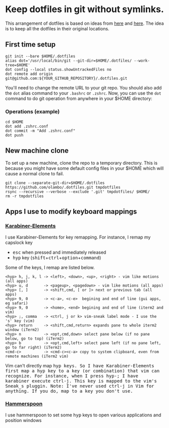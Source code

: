 # Keep dotfiles in git without symlinks.

This arrangement of dotfiles is based on ideas from [here](https://news.ycombinator.com/item?id=11070797) and [here](https://github.com/anandpiyer/.dotfiles/tree/master/.dotfiles). The idea is to keep all the dotfiles in their original locations.

## First time setup
```
git init --bare $HOME/.dotfiles
alias dot='/usr/local/bin/git --git-dir=$HOME/.dotfiles/ --work-tree=$HOME'
dot config --local status.showUntrackedFiles no
dot remote add origin git@github.com:${YOUR_GITHUB_REPOSITORY}/.dotfiles.git
```
You'll need to change the remote URL to your git repo. You should also add the `dot` alias command to your `.bashrc` or  `.zshrc`. Now, you can use the `dot` command to do git operation from anywhere in your $HOME directory:

### Operations (example)
```
cd $HOME
dot add .zshrc.conf
dot commit -m "Add .zshrc.conf"
dot push
```
## New machine clone
To set up a new machine, clone the repo to a temporary directory. This is because you might have some default config files in your $HOME which will cause a normal clone to fail.
```
git clone --separate-git-dir=$HOME/.dotfiles https://github.com/olambo/.dotfiles.git tmpdotfiles
rsync --recursive --verbose --exclude '.git' tmpdotfiles/ $HOME/
rm -r tmpdotfiles
```
## Apps I use to modify keyboard mappings

### [Karabiner-Elements](https://pqrs.org/osx/karabiner/)
I use Karabiner-Elements for key remapping. For instance, I remap my capslock key
- <kbd>esc</kbd> when pressed and immediately released
- <kbd>hyp</kbd> key (<kbd>shift</kbd>+<kbd>ctrl</kbd>+<kbd>option</kbd>+<kbd>command</kbd>) 

Some of the keys, I remap are listed below.

```
<hyp> h, j, k, l -> <left>, <down>, <up>, <right> - vim like motions (all apps)
<hyp> u, d       -> <pageup>, <pagedown> - vim like motions (all apps)
<hyp> [, ]       -> <shift,cmd, [ or ]> next or previous tab (all apps)
<hyp> 9, 0       -> <c-a>, <c-e>  begining and end of line (gui apps, eg safari) 
<hyp> 9, 0       -> <home>, <end> begining and end of line (iterm2 and vim)
<hyp> ;, comma   -> <ctrl, j or k> vim-sneak label mode - I use the 's' key (vim)
<hyp> return     -> <shift,cmd,return> expands pane to whole iterm2 window (iTerm2) 
<hyp> n          -> <opt,cmd,down> select pane below (if no pane below, go to top) (iTerm2) 
<hyp> b          -> <opt,cmd,left> select pane left (if no pane left, go to far right) (iTerm2) 
<cmd-c>          -> <cmd-c><c-a> copy to system clipboard, even from remote machines (iTerm2 vim)
```
Vim can't directly map <kbd>hyp<kbd> keys. So I have Karabiner-Elements first map a <kbd>hyp<kbd> key to a key (or combination) that vim can recognize.
For instance, when I press <kbd>hyp-;<kbd> I have karabiner execute <kbd>ctrl-j<kbd>. This key is mapped to the vim's Sneak_s pluggin. Note: I've never used <kbd>ctrl-j<kbd> in Vim for anything. If you do, map to a key you don't use.

### [Hammerspoon](https://www.hammerspoon.org)
I use hammerspoon to set some <kbd>hyp</kbd> keys to open various applications and position windows

